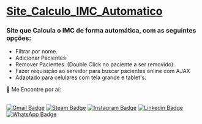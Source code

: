 # <a href="https://matheussan99.github.io/Site_Calculo_IMC_Automatico/">Site_Calculo_IMC_Automatico<a/>

  
 ### Site que Calcula o IMC de forma automática, com as seguintes opções:
 
  - Filtrar por nome. 
  - Adicionar Pacientes
  - Remover Pacientes. (Double Click no paciente a ser removido). 
  - Fazer requisição ao servidor para buscar pacientes online com AJAX 
  - Adaptado para celulares com tela grande e tablet's.
  
 💬 Me Encontre por aí: <br/><br/>

 [![Gmail Badge](https://img.shields.io/badge/Gmail-D14836?style=for-the-badge&logo=gmail&logoColor=white)](mailto:99matheussan@gmail.com.br)
 [![Steam Badge](https://img.shields.io/badge/Steam-000000?style=for-the-badge&logo=steam&logoColor=white)](https://steamcommunity.com/id/Matheus_San/)
 [![Instagram Badge](https://img.shields.io/badge/Instagram-E4405F?style=for-the-badge&logo=instagram&logoColor=white)](https://www.instagram.com/matheussan_99/)
 [![Linkedin Badge](https://img.shields.io/badge/LinkedIn-0077B5?style=for-the-badge&logo=linkedin&logoColor=white)](https://www.linkedin.com/in/matheussan/)  
 [![WhatsApp Badge](https://img.shields.io/badge/WhatsApp-25D366?style=for-the-badge&logo=whatsapp&logoColor=white)](https://wa.me/+5511959216443)  
